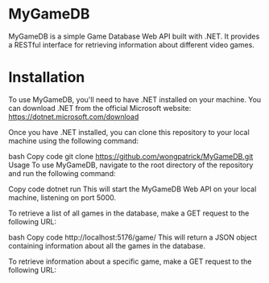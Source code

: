 # MyGameDB
MyGameDB is a simple Game Database Web API built with .NET. It provides a RESTful interface for retrieving information about different video games.

# Installation
To use MyGameDB, you'll need to have .NET installed on your machine. You can download .NET from the official Microsoft website: https://dotnet.microsoft.com/download

Once you have .NET installed, you can clone this repository to your local machine using the following command:

bash
Copy code
git clone https://github.com/wongpatrick/MyGameDB.git
Usage
To use MyGameDB, navigate to the root directory of the repository and run the following command:

Copy code
dotnet run
This will start the MyGameDB Web API on your local machine, listening on port 5000.

To retrieve a list of all games in the database, make a GET request to the following URL:

bash
Copy code
http://localhost:5176/game/
This will return a JSON object containing information about all the games in the database.

To retrieve information about a specific game, make a GET request to the following URL:
